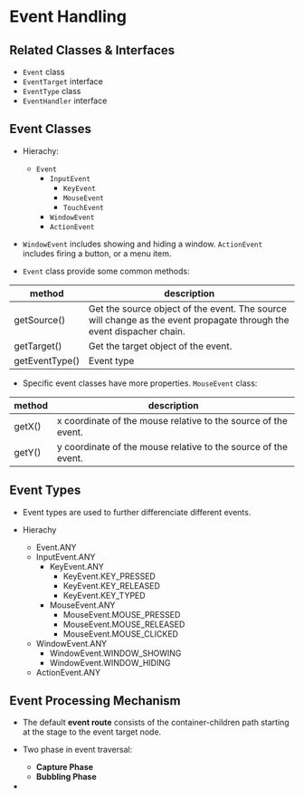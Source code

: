 # Event Handling

## Related Classes & Interfaces

* `Event` class
* `EventTarget` interface
* `EventType` class
* `EventHandler` interface

## Event Classes

* Hierachy:
    * `Event`
        * `InputEvent`
            * `KeyEvent`
            * `MouseEvent`
            * `TouchEvent`
        * `WindowEvent`
        * `ActionEvent`
        
* `WindowEvent` includes showing and hiding a window. `ActionEvent` includes firing a button, or a menu item.

* `Event` class provide some common methods:

|  method         |    description     |
|-----------------|--------------------|
| getSource()     | Get the source object of the event. The source will change as the event propagate through the event dispacher chain. |
| getTarget()     | Get the target object of the event. |
| getEventType()  | Event type | 

* Specific event classes have more properties. `MouseEvent` class:

|  method         |    description     |
|-----------------|--------------------|
| getX()          | x coordinate of the mouse relative to the source of the event. |
| getY()          | y coordinate of the mouse relative to the source of the event. |

## Event Types

* Event types are used to further differenciate different events.

* Hierachy
    * Event.ANY
    * InputEvent.ANY
        * KeyEvent.ANY
            * KeyEvent.KEY_PRESSED
            * KeyEvent.KEY_RELEASED
            * KeyEvent.KEY_TYPED
        * MouseEvent.ANY
            * MouseEvent.MOUSE_PRESSED
            * MouseEvent.MOUSE_RELEASED
            * MouseEvent.MOUSE_CLICKED
    * WindowEvent.ANY
        * WindowEvent.WINDOW_SHOWING
        * WindowEvent.WINDOW_HIDING
    * ActionEvent.ANY

## Event Processing Mechanism

* The default **event route** 
consists of the container-children path starting at the stage to the event target node.

* Two phase in event traversal:
    * **Capture Phase**
    * **Bubbling Phase**

*














